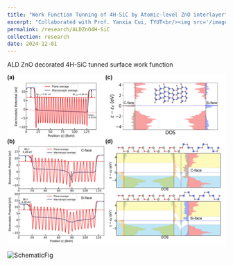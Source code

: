 ```yaml
---
title: "Work Function Tunning of 4H-SiC by Atomic-level ZnO interlayer"
excerpt: "Collaborated with Prof. Yanxia Cui, TYUT<br/><img src='/images/DataFig/2024Nov/Only-data_low.png'>"
permalink: /research/ALDZnO4H-SiC
collection: research
date: 2024-12-01
---
```

ALD ZnO decorated 4H-SiC tunned surface work function

![SiC](/images/DataFig/2024Nov/Only-data_low.png)

![SchematicFig](/images/DataFig/2024Nov/Schematic-Diagram-no-data.png)